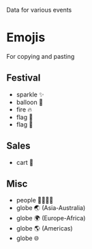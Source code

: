 Data for various events

# Emojis

For copying and pasting

## Festival

- sparkle ✨
- balloon 🎈
- fire 🔥
- flag 🏁
- flag 🚩

## Sales

- cart 🛒

## Misc

- people 👨‍👨‍👦‍👦
- globe 🌏 (Asia-Australia)
- globe 🌍 (Europe-Africa)
- globe 🌎 (Americas)
- globe 🌐